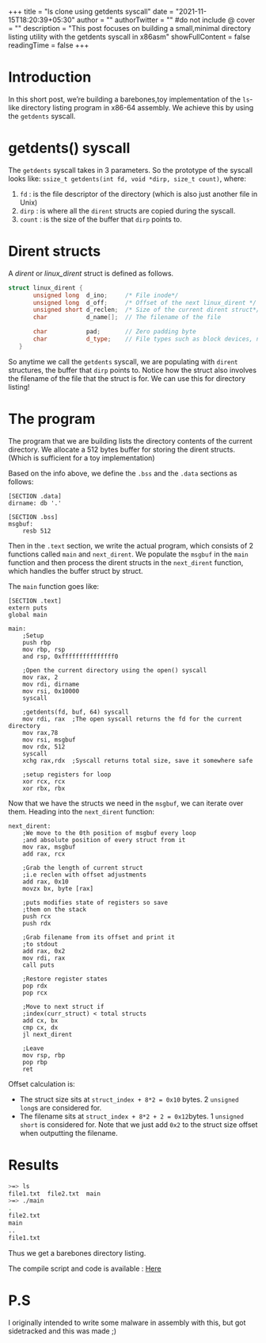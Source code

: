 +++
title = "ls clone using getdents syscall"
date = "2021-11-15T18:20:39+05:30"
author = ""
authorTwitter = "" #do not include @
cover = ""
description = "This post focuses on building a small,minimal directory listing utility with the getdents syscall in x86asm"
showFullContent = false
readingTime = false
+++


# Introduction

In this short post, we’re building a barebones,toy implementation of the `ls`-like directory listing program in x86-64 assembly. We achieve this by using the `getdents` syscall.

# getdents() syscall

The `getdents` syscall takes in 3 parameters. So the prototype of the syscall looks like: `ssize_t getdents(int fd, void *dirp, size_t count)`, where:

1. `fd` : is the file descriptor of the directory (which is also just another file in Unix)
2. `dirp` : is where all the `dirent` structs are copied during the syscall.
3. `count` : is the size of the buffer that `dirp` points to.

# Dirent structs
A *dirent* or *linux_dirent* struct is defined as follows.

```c++
struct linux_dirent {
       unsigned long  d_ino;     /* File inode*/
       unsigned long  d_off;     /* Offset of the next linux_dirent */
       unsigned short d_reclen;  /* Size of the current dirent struct*/
       char           d_name[];  // The filename of the file

       char           pad;       // Zero padding byte
       char           d_type;    // File types such as block devices, named pipes, sockets etc.
   }

```

So anytime we call the `getdents` syscall, we are populating with `dirent` structures, the buffer that `dirp` points to. Notice how the struct also involves the filename of the file that the struct is for. We can use this for directory listing!

# The program
The program that we are building lists the directory contents of the current directory. We allocate a 512 bytes buffer for storing the dirent structs. (Which is sufficient for a toy implementation)

Based on the info above, we define the `.bss` and the `.data` sections as follows:

```x86asm
[SECTION .data]
dirname: db '.'

[SECTION .bss]
msgbuf:
	resb 512
```

Then in the `.text` section, we write the actual program, which consists of 2 functions called `main` and `next_dirent`. We populate the `msgbuf` in the `main` function and then process the dirent structs in the `next_dirent` function, which handles the buffer struct by struct.

The `main` function goes like:

```x86asm
[SECTION .text]
extern puts
global main

main:
	;Setup
	push rbp
	mov rbp, rsp
	and rsp, 0xfffffffffffffff0

	;Open the current directory using the open() syscall
	mov rax, 2
	mov rdi, dirname
	mov rsi, 0x10000
	syscall

	;getdents(fd, buf, 64) syscall
	mov rdi, rax  ;The open syscall returns the fd for the current directory
	mov rax,78
	mov rsi, msgbuf
	mov rdx, 512
	syscall
	xchg rax,rdx  ;Syscall returns total size, save it somewhere safe

	;setup registers for loop
	xor rcx, rcx
	xor rbx, rbx
```

Now that we have the structs we need in the `msgbuf`, we can iterate over them. Heading into the `next_dirent` function:

```x86asm
next_dirent:
	;We move to the 0th position of msgbuf every loop
	;and absolute position of every struct from it
	mov rax, msgbuf
	add rax, rcx		

	;Grab the length of current struct
	;i.e reclen with offset adjustments
	add rax, 0x10
	movzx bx, byte [rax]

	;puts modifies state of registers so save
	;them on the stack
	push rcx
	push rdx

	;Grab filename from its offset and print it
	;to stdout
	add rax, 0x2
	mov rdi, rax
	call puts

	;Restore register states
	pop rdx				
	pop rcx

	;Move to next struct if
	;index(curr_struct) < total structs
	add cx, bx			
	cmp cx, dx			
	jl next_dirent

	;Leave
	mov rsp, rbp
	pop rbp
	ret
```

Offset calculation is:

   -  The struct size sits at `struct_index + 8*2 = 0x10` bytes. 2 `unsigned long`s are considered for.
   -  The filename sits at `struct_index + 8*2 + 2 = 0x12`bytes. 1 `unsigned short` is considered for. Note that we just add `0x2` to the struct size offset when outputting the filename.

# Results

```bash
>=> ls
file1.txt  file2.txt  main
>=> ./main
.
file2.txt
main
..
file1.txt
```

Thus we get a barebones directory listing.

The compile script and code is available : [Here](https://github.com/CrystalSage/Direntries)

# P.S

I originally intended to write some malware in assembly with this, but got sidetracked and this was made ;)


